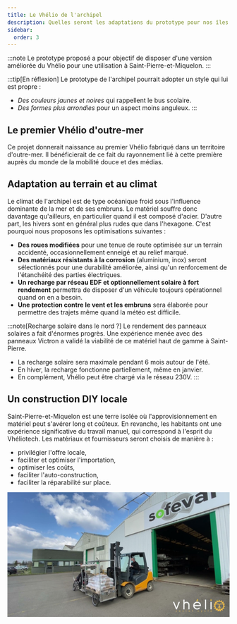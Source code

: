 ```yaml
---
title: Le Vhélio de l'archipel
description: Quelles seront les adaptations du prototype pour nos îles ?
sidebar:
  order: 3
---
```


:::note
Le prototype proposé a pour objectif de disposer d'une version améliorée du Vhélio pour une utilisation à Saint-Pierre-et-Miquelon.
:::

:::tip[En réflexion]
Le prototype de l'archipel pourrait adopter un style qui lui est propre&nbsp;:

- _Des couleurs jaunes et noires_ qui rappellent le bus scolaire.
- _Des formes plus arrondies_ pour un aspect moins anguleux.
:::

## Le premier Vhélio d'outre-mer

Ce projet donnerait naissance au premier Vhélio fabriqué dans un territoire d'outre-mer. Il bénéficierait de ce fait du rayonnement lié à cette première auprès du monde de la mobilité douce et des médias.

## Adaptation au terrain et au climat

Le climat de l'archipel est de type océanique froid sous l'influence dominante de la mer et de ses embruns. Le matériel souffre donc davantage qu'ailleurs, en particulier quand il est composé d'acier. D'autre part, les hivers sont en général plus rudes que dans l'hexagone. C'est pourquoi nous proposons les optimisations suivantes&nbsp;:

* **Des roues modifiées** pour une tenue de route optimisée sur un terrain accidenté, occasionnellement enneigé et au relief marqué.
* **Des matériaux résistants à la corrosion** (aluminium, inox) seront sélectionnés pour une durabilité améliorée, ainsi qu'un renforcement de l'étanchéité des parties électriques.
* **Un recharge par réseau EDF et optionnellement solaire à fort rendement** permettra de disposer d'un véhicule toujours opérationnel quand on en a besoin.
* **Une protection contre le vent et les embruns** sera élaborée pour permettre des trajets même quand la météo est difficile.

:::note[Recharge solaire dans le nord ?]
Le rendement des panneaux solaires a fait d'énormes progrès. Une expérience menée avec des panneaux Victron a validé la viabilité de ce matériel haut de gamme à Saint-Pierre.

- La recharge solaire sera maximale pendant 6 mois autour de l'été.
- En hiver, la recharge fonctionne partiellement, même en janvier.
- En complément, Vhélio peut être chargé via le réseau 230V.
:::

## Un construction DIY locale

Saint-Pierre-et-Miquelon est une terre isolée où l'approvisionnement en matériel peut s'avérer long et coûteux. En revanche, les habitants ont une expérience significative du travail manuel, qui correspond à l'esprit du Vhéliotech. Les matériaux et fournisseurs seront choisis de manière à&nbsp;:

* privilégier l'offre locale,
* faciliter et optimiser l'importation,
* optimiser les coûts,
* faciliter l'auto-construction,
* faciliter la réparabilité sur place.

![Vhélio et transport](../../../assets/info/img-usine.jpg)

